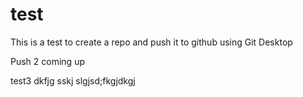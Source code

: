 # test

This is a test to create a repo and push it to github using Git Desktop

Push 2 coming up

test3
dkfjg sskj slgjsd;fkgjdkgj



